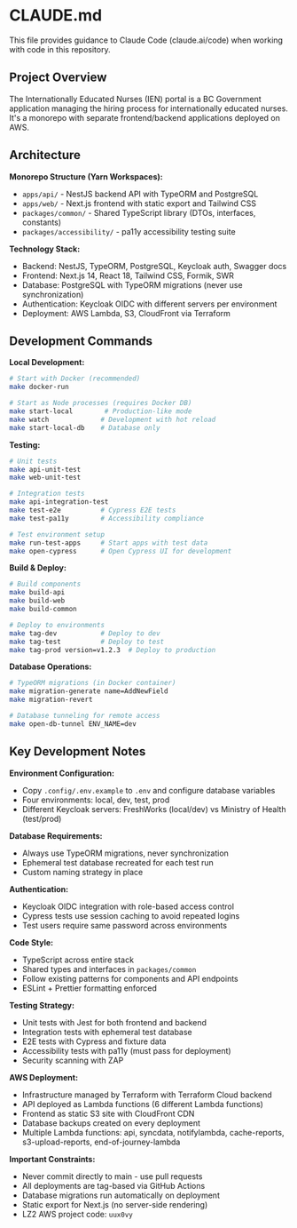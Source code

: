 # CLAUDE.md

This file provides guidance to Claude Code (claude.ai/code) when working with code in this repository.

## Project Overview

The Internationally Educated Nurses (IEN) portal is a BC Government application managing the hiring process for internationally educated nurses. It's a monorepo with separate frontend/backend applications deployed on AWS.

## Architecture

**Monorepo Structure (Yarn Workspaces):**
- `apps/api/` - NestJS backend API with TypeORM and PostgreSQL
- `apps/web/` - Next.js frontend with static export and Tailwind CSS
- `packages/common/` - Shared TypeScript library (DTOs, interfaces, constants)
- `packages/accessibility/` - pa11y accessibility testing suite

**Technology Stack:**
- Backend: NestJS, TypeORM, PostgreSQL, Keycloak auth, Swagger docs
- Frontend: Next.js 14, React 18, Tailwind CSS, Formik, SWR
- Database: PostgreSQL with TypeORM migrations (never use synchronization)
- Authentication: Keycloak OIDC with different servers per environment
- Deployment: AWS Lambda, S3, CloudFront via Terraform

## Development Commands

**Local Development:**
```bash
# Start with Docker (recommended)
make docker-run

# Start as Node processes (requires Docker DB)
make start-local        # Production-like mode
make watch             # Development with hot reload
make start-local-db    # Database only
```

**Testing:**
```bash
# Unit tests
make api-unit-test
make web-unit-test

# Integration tests
make api-integration-test
make test-e2e          # Cypress E2E tests
make test-pa11y        # Accessibility compliance

# Test environment setup
make run-test-apps     # Start apps with test data
make open-cypress      # Open Cypress UI for development
```

**Build & Deploy:**
```bash
# Build components
make build-api
make build-web
make build-common

# Deploy to environments
make tag-dev           # Deploy to dev
make tag-test          # Deploy to test
make tag-prod version=v1.2.3  # Deploy to production
```

**Database Operations:**
```bash
# TypeORM migrations (in Docker container)
make migration-generate name=AddNewField
make migration-revert

# Database tunneling for remote access
make open-db-tunnel ENV_NAME=dev
```

## Key Development Notes

**Environment Configuration:**
- Copy `.config/.env.example` to `.env` and configure database variables
- Four environments: local, dev, test, prod
- Different Keycloak servers: FreshWorks (local/dev) vs Ministry of Health (test/prod)

**Database Requirements:**
- Always use TypeORM migrations, never synchronization
- Ephemeral test database recreated for each test run
- Custom naming strategy in place

**Authentication:**
- Keycloak OIDC integration with role-based access control
- Cypress tests use session caching to avoid repeated logins
- Test users require same password across environments

**Code Style:**
- TypeScript across entire stack
- Shared types and interfaces in `packages/common`
- Follow existing patterns for components and API endpoints
- ESLint + Prettier formatting enforced

**Testing Strategy:**
- Unit tests with Jest for both frontend and backend
- Integration tests with ephemeral test database
- E2E tests with Cypress and fixture data
- Accessibility tests with pa11y (must pass for deployment)
- Security scanning with ZAP

**AWS Deployment:**
- Infrastructure managed by Terraform with Terraform Cloud backend
- API deployed as Lambda functions (6 different Lambda functions)
- Frontend as static S3 site with CloudFront CDN
- Database backups created on every deployment
- Multiple Lambda functions: api, syncdata, notifylambda, cache-reports, s3-upload-reports, end-of-journey-lambda

**Important Constraints:**
- Never commit directly to main - use pull requests
- All deployments are tag-based via GitHub Actions
- Database migrations run automatically on deployment
- Static export for Next.js (no server-side rendering)
- LZ2 AWS project code: `uux0vy`